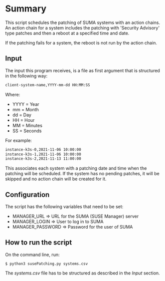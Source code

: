 # Summary
This script schedules the patching of SUMA systems with an action chains. An action chain for a system includes the patching with 'Security Advisory' type patches and then a reboot at a specified time and date.

If the patching fails for a system, the reboot is not run by the action chain.

## Input

The input this program receives, is a file as first argument that is structured in the following way:

```txt
client-system-name,YYYY-mm-dd HH:MM:SS
```

Where:

* YYYY = Year
* mm = Month
* dd = Day
* HH = Hour
* MM = Minutes
* SS = Seconds

For example:

```txt
instance-k3s-0,2021-11-06 10:00:00
instance-k3s-1,2021-11-06 10:00:00
instance-k3s-2,2021-11-13 11:00:00
```

This associates each system with a patching date and time when the patching will be scheduled. If the system has no pending patches, it will be skipped
and no action chain will be created for it.

## Configuration

The script has the following variables that need to be set:

* MANAGER_URL => URL for the SUMA (SUSE Manager) server
* MANAGER_LOGIN => User to log in to SUMA
* MANAGER_PASSWORD => Password for the user of SUMA

## How to run the script

On the command line, run:

`$ python3 susePatching.py systems.csv`

The _systems.csv_ file has to be structured as described in the _Input_ section.


